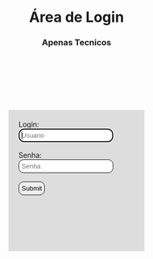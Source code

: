 <html>
    <head>
        <style>
            body {
                background-size:1370px;
                height: 900px;
            }
            form {
                width: 230px;
                height: 240px;
                background-color: #DDD;
                margin: auto;
                padding: 20px;
                margin-top: 20px;
            }
            input {
                padding: 5px;
                font-size: 13px;
                border: 1px solid #111;
                border-radius: 10px;
            }
            .topo{
                width: 400px;
                height: 200px;
                margin: auto;
                padding: 20px;
                margin-top: 20px;
                text-align: center;
            }
        </style>
    </head>
    <body background="https://cdn.pixabay.com/photo/2017/03/25/17/55/color-2174045_960_720.png">
        <div>
            <div class="topo">
                <h1>Área de Login</h1>
                <h3>Apenas Tecnicos</h3>
            </div>
            <form method="POST">
                Login:<br>
                <input type="text" name="usuario" autocomplete="off" required size="20" autofocus placeholder="Usuario"/><br><br>
                Senha:<br/>
                <input type="password" name="senha" autocomplete="off" required maxlength="8" size="20" placeholder="Senha"/><br><br>
                <input type="submit" name="enviar" class="enviar"/>
            </form>
        </div>
    </body>
</html>
